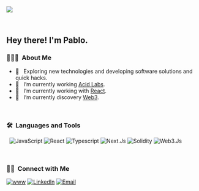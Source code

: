 &nbsp;

  ![](https://wallpaperaccess.com/full/7167570.png)

&nbsp;

<h2> Hey there! I'm Pablo.</h2>

<h3> 👨🏻‍💻 &nbsp;About Me </h3>

- 🤔 &nbsp; Exploring new technologies and developing software solutions and quick hacks.
- 💼 &nbsp; I’m currently working [Acid Labs](https://acid.cl/).
- 🔭 &nbsp; I’m currently working with [React](https://reactjs.org/).
- 🔎 &nbsp; I’m currently discovery [Web3](https://web3js.readthedocs.io/en/v1.7.3/index.html).

<br/>

<h3> 🛠 &nbsp;Languages and Tools</h3>

&nbsp;
  ![JavaScript](https://img.shields.io/badge/-JavaScript-333333?style=flat&logo=javascript)
  ![React](https://img.shields.io/badge/-React-333333?style=flat&logo=react)
  ![Typescript](https://img.shields.io/badge/-Typescript-333333?style=flat&logo=typescript)
  ![Next.Js](https://img.shields.io/badge/-Next-333333?style=flat&logo=next.js)
  ![Solidity](https://img.shields.io/badge/-Solidity-333333?style=flat&logo=solidity.js)
  ![Web3.Js](https://img.shields.io/badge/-Web3-333333?style=flat&logo=web3.js)
  
  
<br/>

<h3> 🤝🏻 &nbsp;Connect with Me </h3>


<a href="https://pablo-rigalli.vercel.app/"><img alt="www" src="https://img.shields.io/badge/www-pablo%20rigalli%20-blue?style=flat-square&logo=www"></a>
<a href="https://www.linkedin.com/in/pablo-rigalli-376a04189/"><img alt="LinkedIn" src="https://img.shields.io/badge/LinkedIn-Pablo%20Rigalli%20-blue?style=flat-square&logo=linkedin"></a>
<a href="mailto:rigallipablo@gmail.com"><img alt="Email" src="https://img.shields.io/badge/Email-rigallipablo-blue?style=flat-square&logo=gmail"></a>


